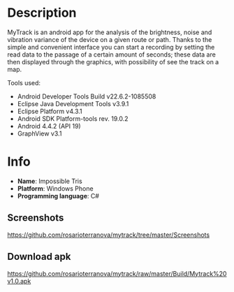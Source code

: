 # Description
MyTrack is an android app for the analysis of the brightness, noise and vibration variance of the device on a given route or path. Thanks to the simple and convenient interface you can start a recording by setting the read data to the passage of a certain amount of seconds; these data are then displayed through the graphics, with possibility of see the track on a map.

Tools used:
- Android Developer Tools Build v22.6.2-1085508
- Eclipse Java Development Tools v3.9.1
- Eclipse Platform v4.3.1
- Android SDK Platform-tools rev. 19.0.2
- Android 4.4.2 (API 19)
- GraphView v3.1

# Info
- **Name**: Impossible Tris
- **Platform**: Windows Phone
- **Programming language**: C#

## Screenshots
https://github.com/rosarioterranova/mytrack/tree/master/Screenshots

## Download apk
https://github.com/rosarioterranova/mytrack/raw/master/Build/Mytrack%20v1.0.apk
